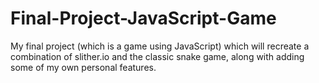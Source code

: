 # Final-Project-JavaScript-Game
My final project (which is a game using JavaScript) which will recreate a combination of slither.io and the classic snake game, along with adding some of my own personal features.
